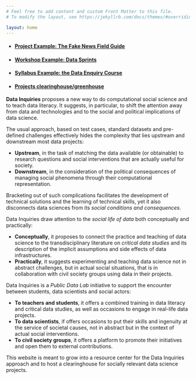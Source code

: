 ```yaml
---
# Feel free to add content and custom Front Matter to this file.
# To modify the layout, see https://jekyllrb.com/docs/themes/#overriding-theme-defaults

layout: home
---
```


* #### [Project Example: The Fake News Field Guide](ProjectExample.html) ####
* #### [Workshop Example: Data Sprints](WorkshopExample.html) ###
* #### [Syllabus Example: the Data Enquiry Course](SyllabusExample.html) ####
* #### [Projects clearinghouse/greenhouse](Clearinghouse.html) ####

**Data Inquiries**  proposes a new way to do computational social science and to teach data literacy. It suggests, in particular, to shift the attention away from data and technologies and to the social and political implications of data science.
 
The usual approach, based on test cases, standard datasets and pre-defined challenges effectively hides the complexity that lies upstream and downstream most data projects:
* **Upstream**, in the task of matching the data available (or obtainable) to research questions and social interventions that are actually useful for society.
* **Downstream**, in the consideration of the political consequences of managing social phenomena through their computational representation.

Bracketing out of such complications facilitates the development of technical solutions and the learning of technical skills, yet it also disconnects data sciences from its *social conditions and consequences*.
 
Data Inquiries draw attention to the *social life of data* both conceptually and practically:
* **Conceptually**, it proposes to connect the practice and teaching of data science to the transdisciplinary literature on *critical data studies* and its description of the implicit assumptions and side effects of data infrastructures.
* **Practically**, it suggests experimenting and teaching data science not in abstract challenges, but in actual social situations, that is in collaboration with civil society groups using data in their projects.
 
Data Inquiries is a *Public Data Lab* initiative to support the encounter between students, data scientists and social actors:
* **To teachers and students**, it offers a combined training in data literacy and critical data studies, as well as occasions to engage in real-life data projects.
* **To data scientists**, if offers occasions to put their skills and ingenuity at the service of societal causes, not in abstract but in the context of actual social interventions.
* **To civil society groups**, it offers a platform to promote their initiatives and open them to external contributions.
 
This website is meant to grow into a resource center for the Data Inquiries approach and to host a clearinghouse for socially relevant data science projects.


